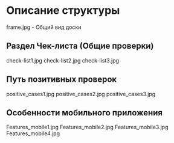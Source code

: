 
# Описание структуры
frame.jpg - Общий вид доски

## Раздел Чек-листа (Общие проверки)
check-list1.jpg 
check-list2.jpg 
check-list3.jpg

## Путь позитивных проверок
positive_cases1.jpg
positive_cases2.jpg
positive_cases3.jpg

## Особенности мобильного приложения 
Features_mobile1.jpg
Features_mobile2.jpg
Features_mobile3.jpg
Features_mobile4.jpg
